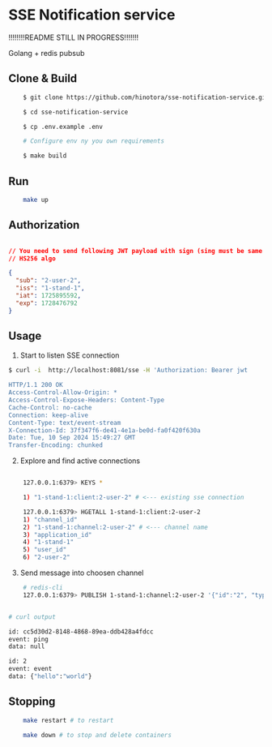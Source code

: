 # SSE Notification service

!!!!!!!!README STILL IN PROGRESS!!!!!!!

Golang + redis pubsub


## Clone & Build

```bash
    $ git clone https://github.com/hinotora/sse-notification-service.git

    $ cd sse-notification-service

    $ cp .env.example .env

    # Configure env ny you own requirements

    $ make build
```

## Run

```bash
    make up
```

## Authorization

```json

// You need to send following JWT payload with sign (sing must be same in .env and JWT)
// HS256 algo

{
  "sub": "2-user-2",
  "iss": "1-stand-1",
  "iat": 1725895592,
  "exp": 1728476792
}

```

## Usage

1. Start to listen SSE connection 

```bash
$ curl -i  http://localhost:8081/sse -H 'Authorization: Bearer jwt

HTTP/1.1 200 OK
Access-Control-Allow-Origin: *
Access-Control-Expose-Headers: Content-Type
Cache-Control: no-cache
Connection: keep-alive
Content-Type: text/event-stream
X-Connection-Id: 37f347f6-de41-4e1a-be0d-fa0f420f630a
Date: Tue, 10 Sep 2024 15:49:27 GMT
Transfer-Encoding: chunked

```

2. Explore and find active connections

```bash

    127.0.0.1:6379> KEYS *

    1) "1-stand-1:client:2-user-2" # <--- existing sse connection

    127.0.0.1:6379> HGETALL 1-stand-1:client:2-user-2
    1) "channel_id" 
    2) "1-stand-1:channel:2-user-2" # <--- channel name
    3) "application_id"
    4) "1-stand-1"
    5) "user_id"
    6) "2-user-2"

```

3. Send message into choosen channel

```bash
    # redis-cli
    127.0.0.1:6379> PUBLISH 1-stand-1:channel:2-user-2 '{"id":"2", "type":"event", "data":{"hello":"world"}}'
```

```bash

# curl output

id: cc5d30d2-8148-4868-89ea-ddb428a4fdcc
event: ping
data: null

id: 2
event: event
data: {"hello":"world"}

```

## Stopping

```bash
    make restart # to restart

    make down # to stop and delete containers
```